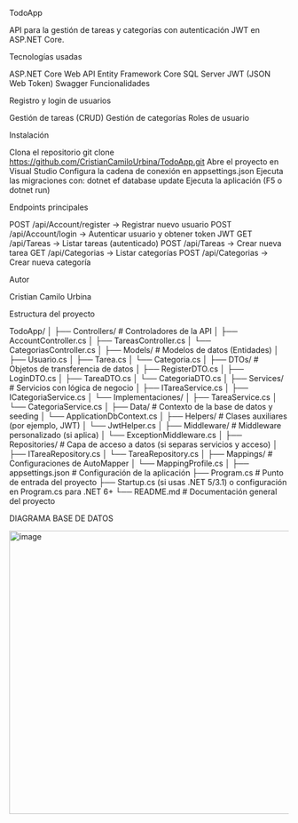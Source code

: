 TodoApp

API para la gestión de tareas y categorías con autenticación JWT en ASP.NET Core.

Tecnologías usadas

ASP.NET Core Web API
Entity Framework Core
SQL Server
JWT (JSON Web Token)
Swagger
Funcionalidades

Registro y login de usuarios

Gestión de tareas (CRUD)
Gestión de categorías
Roles de usuario

Instalación

Clona el repositorio
git clone https://github.com/CristianCamiloUrbina/TodoApp.git
Abre el proyecto en Visual Studio
Configura la cadena de conexión en appsettings.json
Ejecuta las migraciones con:
dotnet ef database update
Ejecuta la aplicación (F5 o dotnet run)

Endpoints principales

POST /api/Account/register → Registrar nuevo usuario
POST /api/Account/login → Autenticar usuario y obtener token JWT
GET /api/Tareas → Listar tareas (autenticado)
POST /api/Tareas → Crear nueva tarea
GET /api/Categorias → Listar categorías
POST /api/Categorias → Crear nueva categoría

Autor

Cristian Camilo Urbina


Estructura del proyecto

TodoApp/
│
├── Controllers/            # Controladores de la API
│   ├── AccountController.cs
│   ├── TareasController.cs
│   └── CategoriasController.cs
│
├── Models/                 # Modelos de datos (Entidades)
│   ├── Usuario.cs
│   ├── Tarea.cs
│   └── Categoria.cs
│
├── DTOs/                   # Objetos de transferencia de datos
│   ├── RegisterDTO.cs
│   ├── LoginDTO.cs
│   ├── TareaDTO.cs
│   └── CategoriaDTO.cs
│
├── Services/               # Servicios con lógica de negocio
│   ├── ITareaService.cs
│   ├── ICategoriaService.cs
│   └── Implementaciones/
│       ├── TareaService.cs
│       └── CategoriaService.cs
│
├── Data/                   # Contexto de la base de datos y seeding
│   └── ApplicationDbContext.cs
│
├── Helpers/                # Clases auxiliares (por ejemplo, JWT)
│   └── JwtHelper.cs
│
├── Middleware/             # Middleware personalizado (si aplica)
│   └── ExceptionMiddleware.cs
│
├── Repositories/           # Capa de acceso a datos (si separas servicios y acceso)
│   ├── ITareaRepository.cs
│   └── TareaRepository.cs
│
├── Mappings/               # Configuraciones de AutoMapper
│   └── MappingProfile.cs
│
├── appsettings.json        # Configuración de la aplicación
├── Program.cs              # Punto de entrada del proyecto
├── Startup.cs (si usas .NET 5/3.1) o configuración en Program.cs para .NET 6+
└── README.md               # Documentación general del proyecto

DIAGRAMA BASE DE DATOS

<img width="510" alt="image" src="https://github.com/user-attachments/assets/2cab9454-7e89-47c8-b7fd-f4d7f606e3df" />


